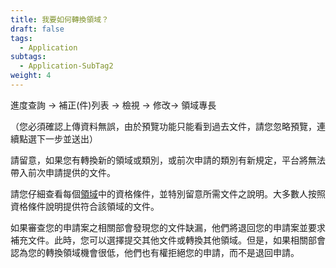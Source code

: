 ```yaml
---
title: 我要如何轉換領域？
draft: false
tags:
  - Application
subtags:
  - Application-SubTag2
weight: 4
---
```

進度查詢 → 補正(件)列表 → 檢視 → 修改→ 領域專長

（您必須確認上傳資料無誤，由於預覽功能只能看到過去文件，請您忽略預覽，連續點選下一步並送出）

請留意，如果您有轉換新的領域或類別，或前次申請的類別有新規定，平台將無法帶入前次申請提供的文件。

請您仔細查看每個[領域](https://goldcard.nat.gov.tw/zh/qualification/ "至申請資格")中的資格條件，並特別留意所需文件之說明。大多數人按照資格條件說明提供符合該領域的文件。

如果審查您的申請案之相關部會發現您的文件缺漏，他們將退回您的申請案並要求補充文件。此時，您可以選擇提交其他文件或轉換其他領域。但是，如果相關部會認為您的轉換領域機會很低，他們也有權拒絕您的申請，而不是退回申請。